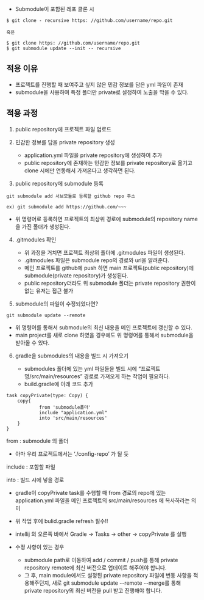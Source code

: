 

- Submodule이 포함된 레포 클론 시

```
$ git clone - recursive https: //github.com/username/repo.git

혹은

$ git clone https: //github.com/username/repo.git
$ git submodule update --init -- recursive
```

## 적용 이유
- 프로젝트를 진행할 때 보여주고 싶지 않은 민감 정보를 담은 yml 파일이 존재
- submodule을 사용하여 특정 폴더만 private로 설정하여 노출을 막을 수 있다.

## 적용 과정
1. public repository에 프로젝트 파일 업로드

2. 민감한 정보를 담을 private repository 생성

	- application.yml 파일을 private repository에 생성하여 추가
	- public repository에 존재하는 민감한 정보를 private repository로 옮기고 clone 시에만 연동해서 가져온다고 생각하면 된다.

3. public repository에 submodule 등록

```
git submodule add 서브모듈로 등록할 github repo 주소

ex) git submodule add https://github.com/~~~
```

- 위 명령어로 등록하면 프로젝트의 최상위 경로에 submodule의 repository name을 가진 폴더가 생성된다.

4. .gitmodules 확인

	- 위 과정을 거치면 프로젝트 최상위 폴더에 .gitmodules 파일이 생성된다.
	- .gitmodules 파일은 submodule repo의 경로와 url을 알려준다.
	- 메인 프로젝트를 github에 push 하면 main 프로젝트(public repository)에 submodule(private repository)가 생성된다.
	- public repository더라도 위 submodule 폴더는 private repository 권한이 없는 유저는 접근 불가

5. submodule의 파일이 수정되었다면?
```
git submodule update --remote
```

- 위 명령어를 통해서 submodule의 최신 내용을 메인 프로젝트에 갱신할 수 있다.
- main project를 새로 clone 하였을 경우에도 위 명령어를 통해서 submodule을 받아올 수 있다.

6. gradle을 submodules의 내용을 빌드 시 가져오기

	- submodules 폴더에 있는 yml 파일들을 빌드 시에 “프로젝트 명/src/main/resources” 경로로 가져오게 하는 작업이 필요하다.
	- build.gradle에 아래 코드 추가
```
task copyPrivate(type: Copy) {
	copy{
			from 'submodule폴더'
			include "application.yml"
			into 'src/main/resources'
	}
}
```

from : submodule 의 폴더

- 아마 우리 프로젝트에서는 ‘./config-repo’ 가 될 듯

include : 포함할 파일

into : 빌드 시에 넣을 경로

- gradle이 copyPrivate task를 수행할 때 from 경로의 repo에 있는 application.yml 파일을 메인 프로젝트의 src/main/resources 에 복사하라는 의미
- 위 작업 후에 bulid.gradle refresh 필수!!
- intellij 의 오른쪽 바에서 Gradle → Tasks → other → copyPrivate 를 실행

- 수정 사항이 있는 경우
	- submodule path로 이동하여 add / commit / push를 통해 private repository remote에 최신 버전으로 업데이트 해주어야 합니다.
	- 그 후, main module에서도 설정된 private repository 파일에 변동 사항을 적용해주던지, 새로 git submodule update --remote --merge를 통해 private repository의 최신 버전을 pull 받고 진행해야 합니다.
